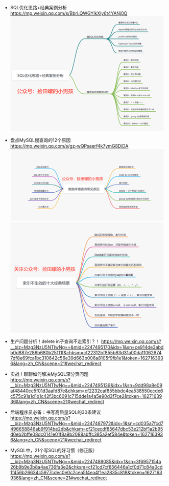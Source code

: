- SQL优化思路+经典案例分析  
  https://mp.weixin.qq.com/s/BbrLQWGYlkXiy6t4YANj0Q
  ![MySQl](../images/mysql/001.jpg "SQL优化思路+经典案例分析")
  
- 盘点MySQL慢查询的12个原因  
  https://mp.weixin.qq.com/s/gz-wQPsaerf4k7ymG8DiDA
  ![MySQl](../images/mysql/002.png "数据库慢查询常见原因")
  ![MySQl](../images/mysql/003.png "索引不生效的十大经典场景")

- 生产问题分析！delete in子查询不走索引？！
  https://mp.weixin.qq.com/s?__biz=Mzg3NzU5NTIwNg==&mid=2247495170&idx=1&sn=ce914de3abdb0d887e286b680b25111f&chksm=cf22312bf855b83d31a00da110626747df8e69fca1bc310642c56e39d663b006a8105f9fb1e1&token=1627163936&lang=zh_CN&scene=21#wechat_redirect
  
- 实战！聊聊如何解决MySQL深分页问题   
  https://mp.weixin.qq.com/s?__biz=Mzg3NzU5NTIwNg==&mid=2247495139&idx=1&sn=9dd98a8e09af48440cc5f01d3aafd87e&chksm=cf2232caf855bbdc4ea538550ecde6c575c91a1d1b1c42f3bc6091c715dde1a4a5e90d3f7ce2&token=1627163936&lang=zh_CN&scene=21#wechat_redirect
 
- 后端程序员必备：书写高质量SQL的30条建议  
  https://mp.weixin.qq.com/s?__biz=Mzg3NzU5NTIwNg==&mid=2247487972&idx=1&sn=cd035a7fcd7496658846ab9f914be2db&chksm=cf21cecdf85647dbc53e212bf1a2b95d0eb2bffe08dc0141e01f8a9b2088abffc385a2ef584e&token=1627163936&lang=zh_CN&scene=21#wechat_redirect
  
- MySQL中，21个写SQL的好习惯（修正版）   
  https://mp.weixin.qq.com/s?__biz=Mzg3NzU5NTIwNg==&mid=2247488085&idx=1&sn=3f6957154a26b9b9e3b8a4ae736fa3e2&chksm=cf21cd7cf856446a1cf0d71c84a0cd1f456b26634c5977cdec0e0c2cea5f4ea4f1ea2835c818&token=1627163936&lang=zh_CN&scene=21#wechat_redirect
  
  
